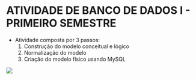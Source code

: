 # ATIVIDADE DE BANCO DE DADOS I - PRIMEIRO SEMESTRE  
- Atividade composta por 3 passos:
  01. Construção do modelo conceitual e lógico
  02. Normalização do modelo
  03. Criação do modelo físico usando MySQL

![](https://i.imgur.com/JdGLa52.jpeg)
